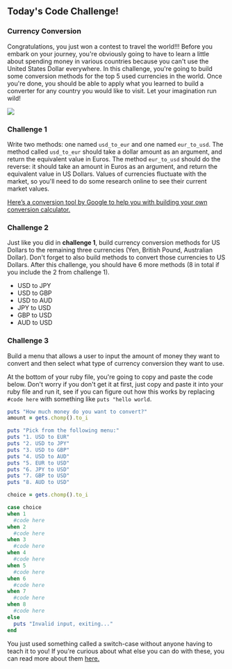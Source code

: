 ## Today's Code Challenge!

### Currency Conversion

Congratulations, you just won a contest to travel the world!!! Before you embark on your journey, you're obviously going to have to learn a little about spending money in various countries because you can't use the United States Dollar everywhere. In this challenge, you're going to build some conversion methods for the top 5 used currencies in the world. Once you're done, you should be able to apply what you learned to build a converter for any country you would like to visit. Let your imagination run wild!

![](https://s3.amazonaws.com/upperline/curriculum-assets/currency-top5.png)

### Challenge 1
Write two methods: one named `usd_to_eur` and one named `eur_to_usd`. The method called `usd_to_eur` should take a dollar amount as an argument, and return the equivalent value in Euros. The method `eur_to_usd` should do the reverse: it should take an amount in Euros as an argument, and return the equivalent value in US Dollars. Values of currencies fluctuate with the market, so you'll need to do some research online to see their current market values.

[Here’s a conversion tool by Google to help you with building your own conversion calculator.](https://www.google.com/finance/converter)


### Challenge 2
Just like you did in **challenge 1**, build currency conversion methods for US Dollars to the remaining three currencies (Yen, British Pound, Australian Dollar). Don't forget to also build methods to convert those currencies to US Dollars. After this challenge, you should have 6 more methods (8 in total if you include the 2 from challenge 1).

* USD to JPY  
* USD to GBP  
* USD to AUD  
* JPY to USD
* GBP to USD
* AUD to USD

### Challenge 3
Build a menu that allows a user to input the amount of money they want to convert and then select what type of currency conversion they want to use. 

At the bottom of your ruby file, you're going to copy and paste the code below. Don't worry if you don't get it at first, just copy and paste it into your ruby file and run it, see if you can figure out how this works by replacing `#code here` with something like `puts "hello world`.   

```ruby
puts "How much money do you want to convert?"
amount = gets.chomp().to_i

puts "Pick from the following menu:"
puts "1. USD to EUR"
puts "2. USD to JPY"
puts "3. USD to GBP"
puts "4. USD to AUD"
puts "5. EUR to USD"
puts "6. JPY to USD"
puts "7. GBP to USD"
puts "8. AUD to USD"

choice = gets.chomp().to_i

case choice
when 1
  #code here
when 2
  #code here
when 3
  #code here
when 4
  #code here
when 5
  #code here
when 6
  #code here
when 7
  #code here
when 8
  #code here
else
  puts "Invalid input, exiting..."
end

```

You just used something called a switch-case without anyone having to teach it to you! If you're curious about what else you can do with these, you can read more about them [here.](http://ruby-doc.org/docs/keywords/1.9/Object.html#method-i-case)
